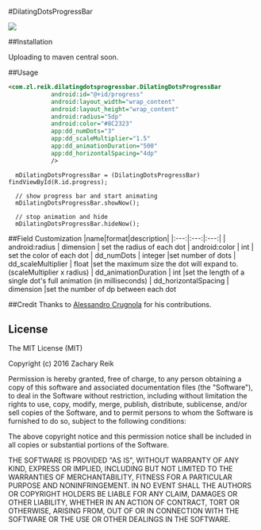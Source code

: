 #DilatingDotsProgressBar

![](/../demo/example/src/main/assets/dotdemo.gif?raw=true)

##Installation

Uploading to maven central soon.

##Usage

```xml
<com.zl.reik.dilatingdotsprogressbar.DilatingDotsProgressBar
			android:id="@+id/progress"
			android:layout_width="wrap_content"
			android:layout_height="wrap_content"
			android:radius="5dp"
			android:color="#8C2323"
			app:dd_numDots="3"
			app:dd_scaleMultiplier="1.5"
			app:dd_animationDuration="500"
			app:dd_horizontalSpacing="4dp"
			/>
```

```android
  mDilatingDotsProgressBar = (DilatingDotsProgressBar) findViewById(R.id.progress);
  
  // show progress bar and start animating
  mDilatingDotsProgressBar.showNow();
  
  // stop animation and hide
  mDilatingDotsProgressBar.hideNow();
```

##Field Customization
|name|format|description|
|:---:|:---:|:---:|
| android:radius | dimension | set the radius of each dot
| android:color | int | set the color of each dot
| dd_numDots | integer |set number of dots
| dd_scaleMultiplier | float |set the maximum size the dot will expand to. (scaleMultiplier x radius)
| dd_animationDuration | int |set the length of a single dot's full animation (in milliseconds) 
| dd_horizontalSpacing | dimension |set the number of dp between each dot



##Credit
Thanks to [Alessandro Crugnola](https://github.com/sephiroth74) for his contributions.

## License

The MIT License (MIT)

Copyright (c) 2016 Zachary Reik

Permission is hereby granted, free of charge, to any person obtaining a copy of this software and associated documentation files (the "Software"), to deal in the Software without restriction, including without limitation the rights to use, copy, modify, merge, publish, distribute, sublicense, and/or sell copies of the Software, and to permit persons to whom the Software is furnished to do so, subject to the following conditions:

The above copyright notice and this permission notice shall be included in all copies or substantial portions of the Software.

THE SOFTWARE IS PROVIDED "AS IS", WITHOUT WARRANTY OF ANY KIND, EXPRESS OR IMPLIED, INCLUDING BUT NOT LIMITED TO THE WARRANTIES OF MERCHANTABILITY, FITNESS FOR A PARTICULAR PURPOSE AND NONINFRINGEMENT. IN NO EVENT SHALL THE AUTHORS OR COPYRIGHT HOLDERS BE LIABLE FOR ANY CLAIM, DAMAGES OR OTHER LIABILITY, WHETHER IN AN ACTION OF CONTRACT, TORT OR OTHERWISE, ARISING FROM, OUT OF OR IN CONNECTION WITH THE SOFTWARE OR THE USE OR OTHER DEALINGS IN THE SOFTWARE.
